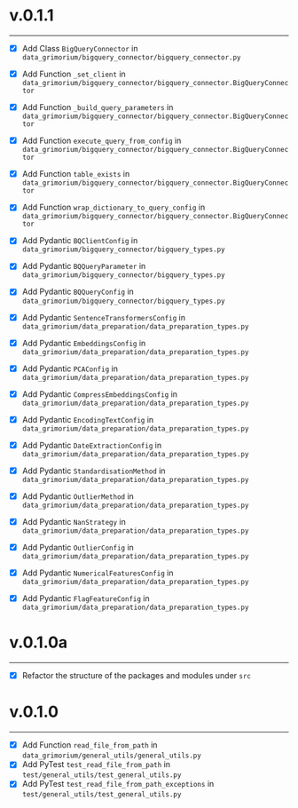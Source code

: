 # v.0.1.1

------

- [x] Add Class `BigQueryConnector` in `data_grimorium/bigquery_connector/bigquery_connector.py`
- [x] Add Function `_set_client` in `data_grimorium/bigquery_connector/bigquery_connector.BigQueryConnector`
- [x] Add Function `_build_query_parameters` in `data_grimorium/bigquery_connector/bigquery_connector.BigQueryConnector`
- [x] Add Function `execute_query_from_config` in `data_grimorium/bigquery_connector/bigquery_connector.BigQueryConnector`
- [x] Add Function `table_exists` in `data_grimorium/bigquery_connector/bigquery_connector.BigQueryConnector`
- [x] Add Function `wrap_dictionary_to_query_config` in `data_grimorium/bigquery_connector/bigquery_connector.BigQueryConnector`
- [x] Add Pydantic `BQClientConfig` in `data_grimorium/bigquery_connector/bigquery_types.py`
- [x] Add Pydantic `BQQueryParameter` in `data_grimorium/bigquery_connector/bigquery_types.py`
- [x] Add Pydantic `BQQueryConfig` in `data_grimorium/bigquery_connector/bigquery_types.py`
- [x] Add Pydantic `SentenceTransformersConfig` in `data_grimorium/data_preparation/data_preparation_types.py`
- [x] Add Pydantic `EmbeddingsConfig` in `data_grimorium/data_preparation/data_preparation_types.py`
- [x] Add Pydantic `PCAConfig` in `data_grimorium/data_preparation/data_preparation_types.py`
- [x] Add Pydantic `CompressEmbeddingsConfig` in `data_grimorium/data_preparation/data_preparation_types.py`
- [x] Add Pydantic `EncodingTextConfig` in `data_grimorium/data_preparation/data_preparation_types.py`
- [x] Add Pydantic `DateExtractionConfig` in `data_grimorium/data_preparation/data_preparation_types.py`
- [x] Add Pydantic `StandardisationMethod` in `data_grimorium/data_preparation/data_preparation_types.py`
- [x] Add Pydantic `OutlierMethod` in `data_grimorium/data_preparation/data_preparation_types.py`
- [x] Add Pydantic `NanStrategy` in `data_grimorium/data_preparation/data_preparation_types.py`
- [x] Add Pydantic `OutlierConfig` in `data_grimorium/data_preparation/data_preparation_types.py`
- [x] Add Pydantic `NumericalFeaturesConfig` in `data_grimorium/data_preparation/data_preparation_types.py`
- [x] Add Pydantic `FlagFeatureConfig` in `data_grimorium/data_preparation/data_preparation_types.py`


# v.0.1.0a

------

- [x] Refactor the structure of the packages and modules under `src`

# v.0.1.0

-------

- [x] Add Function `read_file_from_path` in `data_grimorium/general_utils/general_utils.py`
- [x] Add PyTest `test_read_file_from_path` in `test/general_utils/test_general_utils.py`
- [x] Add PyTest `test_read_file_from_path_exceptions` in `test/general_utils/test_general_utils.py`